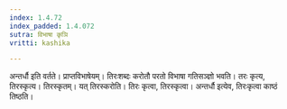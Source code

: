 ```yaml
---
index: 1.4.72
index_padded: 1.4.072
sutra: विभाषा कृञि
vritti: kashika

---
```

अन्तर्धौ इति वर्तते। प्राप्तविभाषेयम्। तिरःशब्दः करोतौ परतो विभाषा गतिसञ्ज्ञो भवति। तरः कृत्य, तिरस्कृत्य। तिरस्कृतम्। यत् तिरस्करोति। तिरः कृत्वा, तिरस्कृत्वा। अन्तर्धौ इत्येव, तिरःकृत्वा काष्ठं तिष्ठति।